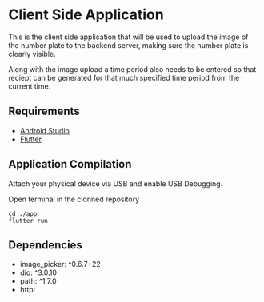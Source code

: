 
# Client Side Application

This is the client side application that will be used to upload the image of the number plate to the backend server, making sure the number plate is clearly visible.

Along with the image upload a time period also needs to be entered so that reciept can be generated for that much specified time period from the current time.

## Requirements

- [Android Studio](https://developer.android.com/studio)
- [Flutter](https://flutter.dev/docs/get-started/install)

## Application Compilation

Attach your physical device via USB and enable USB Debugging.

Open terminal in the clonned repository

```
cd ./app
flutter run
```

## Dependencies

- image_picker: ^0.6.7+22
- dio: ^3.0.10
- path: ^1.7.0
- http:

